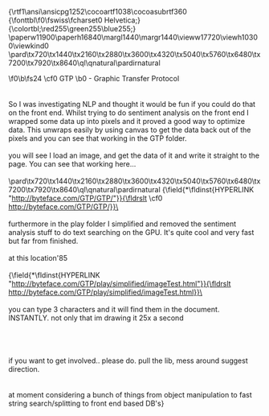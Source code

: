 {\rtf1\ansi\ansicpg1252\cocoartf1038\cocoasubrtf360
{\fonttbl\f0\fswiss\fcharset0 Helvetica;}
{\colortbl;\red255\green255\blue255;}
\paperw11900\paperh16840\margl1440\margr1440\vieww17720\viewh10300\viewkind0
\pard\tx720\tx1440\tx2160\tx2880\tx3600\tx4320\tx5040\tx5760\tx6480\tx7200\tx7920\tx8640\ql\qnatural\pardirnatural

\f0\b\fs24 \cf0 GTP
\b0  - Graphic Transfer Protocol\
\
\
So I was investigating NLP and thought it would be fun if you could do that on the front end. Whilst trying to do sentiment analysis on the front end I wrapped some data up into pixels and it proved a good way to optimize data. This unwraps easily by using canvas to get the data back out of the pixels and you can see that working in the GTP folder.\
\
you will see I load an image, and get the data of it and write it straight to the page. You can see that working here...\
\
\pard\tx720\tx1440\tx2160\tx2880\tx3600\tx4320\tx5040\tx5760\tx6480\tx7200\tx7920\tx8640\ql\qnatural\pardirnatural
{\field{\*\fldinst{HYPERLINK "http://byteface.com/GTP/GTP/"}}{\fldrslt \cf0 http://byteface.com/GTP/GTP/}}\
\
\
furthermore in the play folder I simplified and removed the sentiment analysis stuff to do text searching on the GPU. It's quite cool and very fast but far from finished.\
\
at this location\'85\
\
{\field{\*\fldinst{HYPERLINK "http://byteface.com/GTP/play/simplified/imageTest.html"}}{\fldrslt http://byteface.com/GTP/play/simplified/imageTest.html}}\
\
\
you can type 3 characters and it will find them in the document. INSTANTLY. not only that im drawing it 25x a second\
\
\
\
\
if you want to get involved.. please do. pull the lib, mess around suggest direction.\
\
\
at moment considering a bunch of things from object manipulation to fast string search/splitting to front end based DB's}